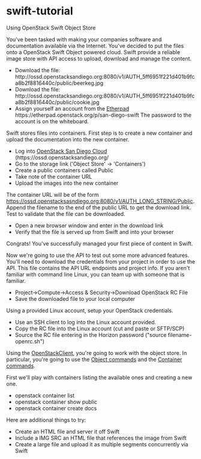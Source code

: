 # swift-tutorial
Using OpenStack Swift Object Store

You've been tasked with making your companies software and documentation available via the Internet. You've decided to put the files onto a OpenStack Swift Object powered cloud. Swift provide a reliable image store with API access to upload, download and manage the content.

<UL>
<LI>Download the file: http://ossd.openstacksandiego.org:8080/v1/AUTH_5ff6951f221d401b9fca8b2f8816440c/public/beerkeg.jpg
<LI>Download the file: http://ossd.openstacksandiego.org:8080/v1/AUTH_5ff6951f221d401b9fca8b2f8816440c/public/cookie.jpg
<LI>Assign yourself an account from the <A HREF="https://etherpad.openstack.org/p/san-diego-swift">Etherpad</A> https://etherpad.openstack.org/p/san-diego-swift The password to the account is on the whiteboard.
</UL>

Swift stores files into containers. First step is to create a new container and upload the documentation into the new container. 
<UL>
<LI>Log into <A HREF="https://ossd.openstacksandiego.org">OpenStack San Diego Cloud</A> (https://ossd.openstacksandiego.org/
<LI>Go to the storage link ('Object Store' -> 'Containers')
<LI>Create a public containers called Public
<LI>Take note of the container URL
<LI>Upload the images into the new container
</UL>

The container URL will be of the form https://ossd.openstacksasndiego.org:8080/v1/AUTH_LONG_STRING/Public.
Append the filename to the end of the public URL to get the download link. Test to validate that the file can be downloaded.

<UL>
<LI>Open a new browser window and enter in the download link
<LI>Verify that the file is served up from Swift and into your browser
</UL>

Congrats! You've successfully managed your first piece of content in Swift.

Now we're going to use the API to test out some more advanced features. You'll need to download the credentials from your project in order to use the API. This file contains the API URL endpoints and project info. If you aren't familiar with command line Linux, you can team up with someone that is familiar.

<UL>
<LI>Project->Compute->Access & Security->Download OpenStack RC File
<LI>Save the downloaded file to your local computer
</UL>

Using a provided Linux account, setup your OpenStack credentials.

<UL>
<LI>Use an SSH client to log into the Linux account provided.
<LI>Copy the RC file into the Linux account (cut and paste or SFTP/SCP)
<LI>Source the RC file entering in the Horizon password ("source filename-openrc.sh")
</UL>

Using the <A target="_blank" HREF="http://docs.openstack.org/developer/python-openstackclient/">OpenStackClient</A>, you're going to work with the object store. In particular, you're going to use the <A target="_blank" HREF="http://docs.openstack.org/developer/python-openstackclient/command-objects/object.html">Object commands</A> and the <A target="_blank" HREF="http://docs.openstack.org/developer/python-openstackclient/command-objects/container.html">Container commands</A>.

First we'll play with containers listing the available ones and creating a new one.
<UL>
<LI>openstack container list
<LI>openstack container show public
<LI>openstack container create docs
</UL>

Here are additional things to try:

<UL>
<LI>Create an HTML file and server it off Swift
<LI>Include a IMG SRC an HTML file that references the image from Swift
<LI>Create a large file and upload it as multiple segments concurrently via Swift
</UL>



